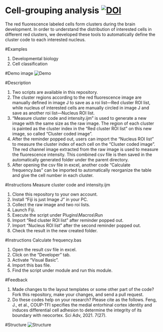 # Cell-grouping analysis [![DOI](https://zenodo.org/badge/353277738.svg)](https://zenodo.org/badge/latestdoi/353277738)
The red fluorescence labeled cells form clusters during the brain development. In order to understand the distribution of interested cells in different red clusters, we developed these tools to automatically define the cluster code to each interested nucleus.

#Examples
1.	Developmental biology
2.	Cell classification

#Demo image
![Demo](https://user-images.githubusercontent.com/67047201/113233835-adb46400-92d2-11eb-99f6-45804ad7fd39.PNG)

#Description
1.	Two scripts are available in this repository.
2.	The cluster regions according to the red fluorescence image are manually defined in image J to save as a roi list—Red cluster ROI list, while nucleus of interested cells are manually circled in image J and save as another roi list—Nucleus ROI list.
3.	“Measure cluster code and intensity.ijm” is used to generate a new image with the same size as the raw image. The region of each cluster is painted as the cluster index in the “Red cluster ROI list” on this new image, so called “Cluster coded image”.
4.	After the reminder popped out, users can import the “Nucleus ROI list” to measure the cluster index of each cell on the “Cluster coded image”. The red channel image extracted from the raw image is used to measure the fluorescence intensity. This combined csv file is then saved in the automatically generated folder under the parent directory.
5.	After opening the csv file in excel, another code “Calculate frequency.bas” can be imported to automatically reorganize the table and give the cell number in each cluster.

#Instructions Measure cluster code and intensity.ijm
1.	Clone this repository to your own account.
2.	Install “Fiji is just Image J“ in your PC.
3.	Collect the raw image and two roi lists.
4.	Launch Fiji.
5.	Execute the script under Plugins\Macros\Run
6.	Import “Red cluster ROI list” after reminder popped out.
7.	Import “Nucleus ROI list” after the second reminder popped out.
8.	Check the result in the new created folder.

#Instructions Calculate frequency.bas
1.	Open the result csv file in excel.
2.	Click on the “Developer” tab.
3.	Activate “Visual Basic”.
4.	Import this bas file.
5.	Find the script under module and run this module.

#Feedback
1.	Made changes to the layout templates or some other part of the code? Fork this repository, make your changes, and send a pull request.
2.	Do these codes help on your research? Please cite as the follows. Feng, J., et al., COUP-TFI specifies the medial entorhinal cortex identity and induces differential cell adhesion to determine the integrity of its boundary with neocortex. Sci Adv, 2021. 7(27).

#Structure
![Structure](https://user-images.githubusercontent.com/67047201/113121553-5b793180-9245-11eb-87ba-553fa6fb759b.PNG)

